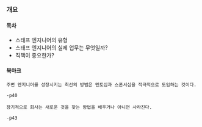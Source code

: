 ### 개요

#### 목차

- 스태프 엔지니어의 유형
- 스태프 엔지니어의 실제 업무는 무엇일까?
- 직책이 중요한가?

#### 북마크

```
주변 엔지니어를 성장시키는 최선의 방법은 멘토십과 스폰서십을 적극적으로 도입하는 것이다.

-p40
```

```
장기적으로 회사는 새로운 것을 찾는 방법을 배우거나 아니면 사라진다.

-p43
```